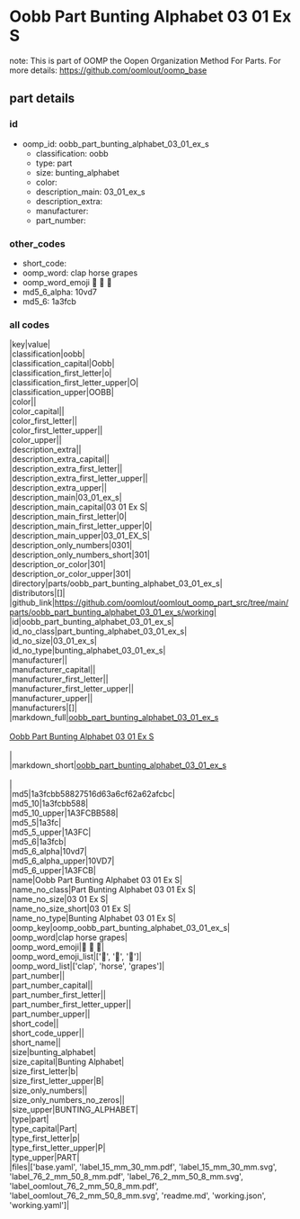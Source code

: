 # Oobb Part Bunting Alphabet 03 01 Ex S  

note: This is part of OOMP the Oopen Organization Method For Parts. For more details: https://github.com/oomlout/oomp_base

##  part details





### id
* oomp_id: oobb_part_bunting_alphabet_03_01_ex_s
  * classification: oobb
  * type: part
  * size: bunting_alphabet
  * color: 
  * description_main: 03_01_ex_s
  * description_extra: 
  * manufacturer: 
  * part_number: 

### other_codes
* short_code: 
* oomp_word: clap horse grapes
* oomp_word_emoji :clap: :horse: :grapes:
* md5_6_alpha: 10vd7
* md5_6: 1a3fcb

### all codes 
|key|value|  
|classification|oobb|  
|classification_capital|Oobb|  
|classification_first_letter|o|  
|classification_first_letter_upper|O|  
|classification_upper|OOBB|  
|color||  
|color_capital||  
|color_first_letter||  
|color_first_letter_upper||  
|color_upper||  
|description_extra||  
|description_extra_capital||  
|description_extra_first_letter||  
|description_extra_first_letter_upper||  
|description_extra_upper||  
|description_main|03_01_ex_s|  
|description_main_capital|03 01 Ex S|  
|description_main_first_letter|0|  
|description_main_first_letter_upper|0|  
|description_main_upper|03_01_EX_S|  
|description_only_numbers|0301|  
|description_only_numbers_short|301|  
|description_or_color|301|  
|description_or_color_upper|301|  
|directory|parts/oobb_part_bunting_alphabet_03_01_ex_s|  
|distributors|[]|  
|github_link|https://github.com/oomlout/oomlout_oomp_part_src/tree/main/parts/oobb_part_bunting_alphabet_03_01_ex_s/working|  
|id|oobb_part_bunting_alphabet_03_01_ex_s|  
|id_no_class|part_bunting_alphabet_03_01_ex_s|  
|id_no_size|03_01_ex_s|  
|id_no_type|bunting_alphabet_03_01_ex_s|  
|manufacturer||  
|manufacturer_capital||  
|manufacturer_first_letter||  
|manufacturer_first_letter_upper||  
|manufacturer_upper||  
|manufacturers|[]|  
|markdown_full|[oobb_part_bunting_alphabet_03_01_ex_s](https://github.com/oomlout/oomlout_oomp_part_src/tree/main/parts/oobb_part_bunting_alphabet_03_01_ex_s/working)<br>[](https://github.com/oomlout/oomlout_oomp_part_src/tree/main/parts/oobb_part_bunting_alphabet_03_01_ex_s/working)<br>[Oobb Part Bunting Alphabet 03 01 Ex S](https://github.com/oomlout/oomlout_oomp_part_src/tree/main/parts/oobb_part_bunting_alphabet_03_01_ex_s/working)<br><br>|  
|markdown_short|[oobb_part_bunting_alphabet_03_01_ex_s](https://github.com/oomlout/oomlout_oomp_part_src/tree/main/parts/oobb_part_bunting_alphabet_03_01_ex_s/working)<br><br>|  
|md5|1a3fcbb58827516d63a6cf62a62afcbc|  
|md5_10|1a3fcbb588|  
|md5_10_upper|1A3FCBB588|  
|md5_5|1a3fc|  
|md5_5_upper|1A3FC|  
|md5_6|1a3fcb|  
|md5_6_alpha|10vd7|  
|md5_6_alpha_upper|10VD7|  
|md5_6_upper|1A3FCB|  
|name|Oobb Part Bunting Alphabet 03 01 Ex S|  
|name_no_class|Part Bunting Alphabet 03 01 Ex S|  
|name_no_size|03 01 Ex S|  
|name_no_size_short|03 01 Ex S|  
|name_no_type|Bunting Alphabet 03 01 Ex S|  
|oomp_key|oomp_oobb_part_bunting_alphabet_03_01_ex_s|  
|oomp_word|clap horse grapes|  
|oomp_word_emoji|:clap: :horse: :grapes:|  
|oomp_word_emoji_list|[':clap:', ':horse:', ':grapes:']|  
|oomp_word_list|['clap', 'horse', 'grapes']|  
|part_number||  
|part_number_capital||  
|part_number_first_letter||  
|part_number_first_letter_upper||  
|part_number_upper||  
|short_code||  
|short_code_upper||  
|short_name||  
|size|bunting_alphabet|  
|size_capital|Bunting Alphabet|  
|size_first_letter|b|  
|size_first_letter_upper|B|  
|size_only_numbers||  
|size_only_numbers_no_zeros||  
|size_upper|BUNTING_ALPHABET|  
|type|part|  
|type_capital|Part|  
|type_first_letter|p|  
|type_first_letter_upper|P|  
|type_upper|PART|  
|files|['base.yaml', 'label_15_mm_30_mm.pdf', 'label_15_mm_30_mm.svg', 'label_76_2_mm_50_8_mm.pdf', 'label_76_2_mm_50_8_mm.svg', 'label_oomlout_76_2_mm_50_8_mm.pdf', 'label_oomlout_76_2_mm_50_8_mm.svg', 'readme.md', 'working.json', 'working.yaml']|  
